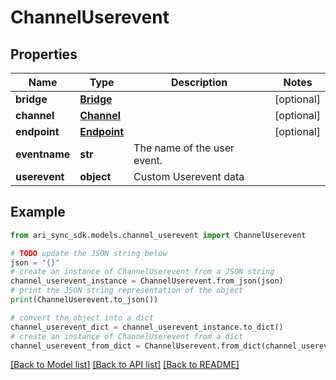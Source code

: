 # ChannelUserevent


## Properties

Name | Type | Description | Notes
------------ | ------------- | ------------- | -------------
**bridge** | [**Bridge**](Bridge.md) |  | [optional] 
**channel** | [**Channel**](Channel.md) |  | [optional] 
**endpoint** | [**Endpoint**](Endpoint.md) |  | [optional] 
**eventname** | **str** | The name of the user event. | 
**userevent** | **object** | Custom Userevent data | 

## Example

```python
from ari_sync_sdk.models.channel_userevent import ChannelUserevent

# TODO update the JSON string below
json = "{}"
# create an instance of ChannelUserevent from a JSON string
channel_userevent_instance = ChannelUserevent.from_json(json)
# print the JSON string representation of the object
print(ChannelUserevent.to_json())

# convert the object into a dict
channel_userevent_dict = channel_userevent_instance.to_dict()
# create an instance of ChannelUserevent from a dict
channel_userevent_from_dict = ChannelUserevent.from_dict(channel_userevent_dict)
```
[[Back to Model list]](../README.md#documentation-for-models) [[Back to API list]](../README.md#documentation-for-api-endpoints) [[Back to README]](../README.md)


